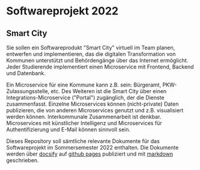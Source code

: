 # Softwareprojekt 2022

## Smart City

Sie sollen ein Softwareprodukt "Smart City" virtuell im Team planen, entwerfen und implementieren,
das die digitalen Transformation von Kommunen unterstützt und Behördengänge über das Internet ermöglicht.
Jeder Studierende implementiert einen Microservice mit Frontend, Backend und Datenbank.

Ein Microservice für eine Kommune kann z.B. sein: Bürgeramt, PKW-Zulassungsstelle, etc. Des Weiteren ist die Smart City über einen Integrations-Microservice ("Portal") zugänglich, der die Dienste zusammenfasst. Einzelne Microservices können (nicht-private) Daten publizieren, die von anderen Microservices genutzt und z.B. visualisiert werden können. Interkommunale Zusammenarbeit ist denkbar. Microservices mit künstlicher Intelligenz und Microservices für Authentifizierung und E-Mail können sinnvoll sein.

Dieses Repository soll sämtliche relevante Dokumente für
das Softwareprojekt im Sommersemester 2022 enthalten.
Die Dokumente werden über [docsify](https://docsify.js.org/#/)
auf [github pages](https://docs.github.com/en/pages/quickstart) publiziert
und mit [markdown](https://www.markdownguide.org/basic-syntax/) geschrieben.

